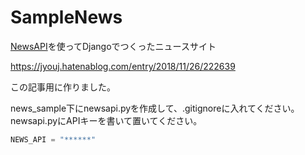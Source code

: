 # SampleNews

[NewsAPI](https://newsapi.org/)を使ってDjangoでつくったニュースサイト

https://jyouj.hatenablog.com/entry/2018/11/26/222639

この記事用に作りました。

news_sample下にnewsapi.pyを作成して、.gitignoreに入れてください。
newsapi.pyにAPIキーを書いて置いてください。

```python
NEWS_API = "******"

```
